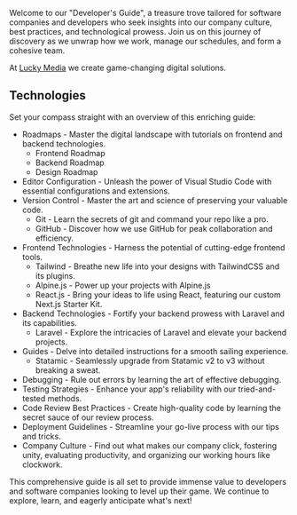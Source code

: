 Welcome to our "Developer's Guide", a treasure trove tailored for software companies and developers who seek insights into our company culture, best practices, and technological prowess. Join us on this journey of discovery as we unwrap how we work, manage our schedules, and form a cohesive team.

At [Lucky Media](https://www.luckymedia.dev) we create game-changing digital solutions.

## Technologies

Set your compass straight with an overview of this enriching guide:

- Roadmaps - Master the digital landscape with tutorials on frontend and backend technologies.
  - Frontend Roadmap
  - Backend Roadmap
  - Design Roadmap
- Editor Configuration - Unleash the power of Visual Studio Code with essential configurations and extensions.
- Version Control - Master the art and science of preserving your valuable code.
  - Git - Learn the secrets of git and command your repo like a pro.
  - GitHub - Discover how we use GitHub for peak collaboration and efficiency.
- Frontend Technologies - Harness the potential of cutting-edge frontend tools.
  - Tailwind - Breathe new life into your designs with TailwindCSS and its plugins.
  - Alpine.js - Power up your projects with Alpine.js
  - React.js - Bring your ideas to life using React, featuring our custom Next.js Starter Kit.
- Backend Technologies - Fortify your backend prowess with Laravel and its capabilities.
  - Laravel - Explore the intricacies of Laravel and elevate your backend projects.
- Guides - Delve into detailed instructions for a smooth sailing experience.
  - Statamic - Seamlessly upgrade from Statamic v2 to v3 without breaking a sweat.
- Debugging - Rule out errors by learning the art of effective debugging.
- Testing Strategies - Enhance your app's reliability with our tried-and-tested methods.
- Code Review Best Practices - Create high-quality code by learning the secret sauce of our review process.
- Deployment Guidelines - Streamline your go-live process with our tips and tricks.
- Company Culture - Find out what makes our company click, fostering unity, evaluating productivity, and organizing our working hours like clockwork.

This comprehensive guide is all set to provide immense value to developers and software companies looking to level up their game. We continue to explore, learn, and eagerly anticipate what's next!
